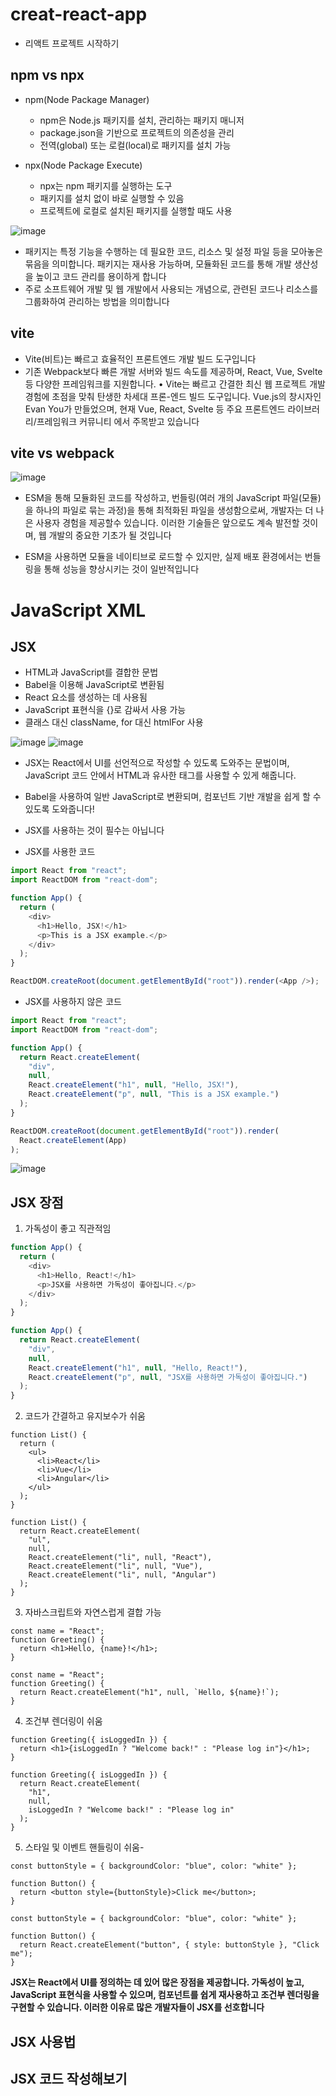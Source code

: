 # creat-react-app 
- 리액트 프로젝트 시작하기 

## npm vs npx 
- npm(Node Package Manager)
  - npm은 Node.js 패키지를 설치, 관리하는 패키지 매니저
  - package.json을 기반으로 프로젝트의 의존성을 관리
  - 전역(global) 또는 로컬(local)로 패키지를 설치 가능

- npx(Node Package Execute)
  - npx는 npm 패키지를 실행하는 도구
  - 패키지를 설치 없이 바로 실행할 수 있음
  - 프로젝트에 로컬로 설치된 패키지를 실행할 때도 사용

![image](https://github.com/user-attachments/assets/488eb2c6-3b07-4597-89e7-33ead7a5b1f2)
- 패키지는 특정 기능을 수행하는 데 필요한 코드, 리소스 및 설정 파일 등을 모아놓은 묶음을 의미합니다. 패키지는 재사용 가능하며, 모듈화된 코드를 통해 개발 생산성을 높이고 코드 관리를 용이하게 합니다 
- 주로 소프트웨어 개발 및 웹 개발에서 사용되는 개념으로, 관련된 코드나 리소스를 그룹화하여 관리하는 방법을 의미합니다

## vite 
- Vite(비트)는 빠르고 효율적인 프론트엔드 개발 빌드 도구입니다
- 기존 Webpack보다 빠른 개발 서버와 빌드 속도를 제공하며, React, Vue, Svelte 등 다양한 프레임워크를 지원합니다.
• Vite는 빠르고 간결한 최신 웹 프로젝트 개발 경험에 초점을 맞춰 탄생한 차세대 프론-엔드 빌드 도구입니다. Vue.js의 창시자인 Evan You가 만들었으며, 현재 Vue, React, Svelte 등 주요 프론트엔드 라이브러리/프레임워크 커뮤니티
에서 주목받고 있습니다

## vite vs webpack 

![image](https://github.com/user-attachments/assets/219e3928-7913-4c46-a8b5-2a06e7c7b0a1)

- ESM을 통해 모듈화된 코드를 작성하고, 번들링(여러 개의 JavaScript 파일(모듈)을 하나의 파일로 묶는 과정)을 통해 최적화된 파일을 생성함으로써, 개발자는 더 나은 사용자 경험을 제공할수 있습니다. 이러한 기술들은 앞으로도 계속 발전할 것이며, 웹 개발의 중요한 기초가 될 것입니다

- ESM을 사용하면 모듈을 네이티브로 로드할 수 있지만, 실제 배포 환경에서는 번들링을 통해 성능을 향상시키는 것이 일반적입니다

# JavaScript XML 
## JSX 
- HTML과 JavaScript를 결합한 문법
- Babel을 이용해 JavaScript로 변환됨
- React 요소를 생성하는 데 사용됨
- JavaScript 표현식을 {}로 감싸서 사용 가능
- 클래스 대신 className, for 대신 htmlFor 사용


![image](https://github.com/user-attachments/assets/8b450372-43c8-4412-9dc5-dff934eea06d)
![image](https://github.com/user-attachments/assets/99684126-7024-4738-9cc1-c9f2cddc4496)

- JSX는 React에서 UI를 선언적으로 작성할 수 있도록 도와주는 문법이며, JavaScript 코드 안에서 HTML과 유사한 태그를 사용할 수 있게 해줍니다.
- Babel을 사용하여 일반 JavaScript로 변환되며, 컴포넌트 기반 개발을 쉽게 할 수 있도록 도와줍니다!
- JSX를 사용하는 것이 필수는 아닙니다


- JSX를 사용한 코드
```javascript
import React from "react";
import ReactDOM from "react-dom";

function App() {
  return (
    <div>
      <h1>Hello, JSX!</h1>
      <p>This is a JSX example.</p>
    </div>
  );
}

ReactDOM.createRoot(document.getElementById("root")).render(<App />);
```

- JSX를 사용하지 않은 코드
```javascript
import React from "react";
import ReactDOM from "react-dom";

function App() {
  return React.createElement(
    "div",
    null,
    React.createElement("h1", null, "Hello, JSX!"),
    React.createElement("p", null, "This is a JSX example.")
  );
}

ReactDOM.createRoot(document.getElementById("root")).render(
  React.createElement(App)
);
```

![image](https://github.com/user-attachments/assets/3dee28ce-e512-4703-b2b2-7ce9aebd2274)

## JSX 장점 
1. 가독성이 좋고 직관적임
```javascript
function App() {
  return (
    <div>
      <h1>Hello, React!</h1>
      <p>JSX를 사용하면 가독성이 좋아집니다.</p>
    </div>
  );
}
```
```javascript
function App() {
  return React.createElement(
    "div",
    null,
    React.createElement("h1", null, "Hello, React!"),
    React.createElement("p", null, "JSX를 사용하면 가독성이 좋아집니다.")
  );
}
```

2. 코드가 간결하고 유지보수가 쉬움
```
function List() {
  return (
    <ul>
      <li>React</li>
      <li>Vue</li>
      <li>Angular</li>
    </ul>
  );
}
```

```
function List() {
  return React.createElement(
    "ul",
    null,
    React.createElement("li", null, "React"),
    React.createElement("li", null, "Vue"),
    React.createElement("li", null, "Angular")
  );
}
```
3. 자바스크립트와 자연스럽게 결합 가능
```
const name = "React";
function Greeting() {
  return <h1>Hello, {name}!</h1>;
}
```

```
const name = "React";
function Greeting() {
  return React.createElement("h1", null, `Hello, ${name}!`);
}
```
4. 조건부 렌더링이 쉬움
```
function Greeting({ isLoggedIn }) {
  return <h1>{isLoggedIn ? "Welcome back!" : "Please log in"}</h1>;
}
```

```
function Greeting({ isLoggedIn }) {
  return React.createElement(
    "h1",
    null,
    isLoggedIn ? "Welcome back!" : "Please log in"
  );
}
```
5. 스타일 및 이벤트 핸들링이 쉬움-
```
const buttonStyle = { backgroundColor: "blue", color: "white" };

function Button() {
  return <button style={buttonStyle}>Click me</button>;
}
```
```
const buttonStyle = { backgroundColor: "blue", color: "white" };

function Button() {
  return React.createElement("button", { style: buttonStyle }, "Click me");
}
```

**JSX는 React에서 UI를 정의하는 데 있어 많은 장점을 제공합니다. 가독성이 높고, JavaScript 표현식을 사용할 수 있으며, 컴포넌트를 쉽게 재사용하고 조건부 렌더링을 구현할 수 있습니다. 이러한 이유로 많은 개발자들이 JSX를 선호합니다**

## JSX 사용법 
## JSX 코드 작성해보기 









